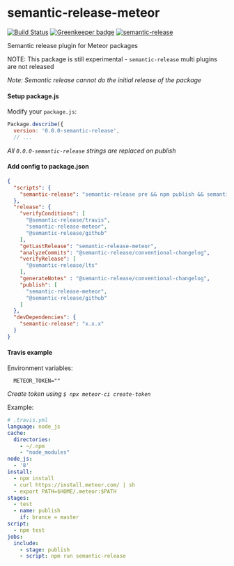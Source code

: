 # semantic-release-meteor

[![Build Status](https://travis-ci.org/raix/semantic-release-meteor.svg?branch=master)](https://travis-ci.org/raix/semantic-release-meteor)
[![Greenkeeper badge](https://badges.greenkeeper.io/raix/semantic-release-meteor.svg)](https://greenkeeper.io/)
[![semantic-release](https://img.shields.io/badge/%20%20%F0%9F%93%A6%F0%9F%9A%80-semantic--release-e10079.svg)](https://github.com/semantic-release/semantic-release)

Semantic release plugin for Meteor packages

NOTE: This package is still experimental - `semantic-release` multi plugins are not released

*Note: Semantic release cannot do the initial release of the package*

#### Setup package.js

Modify your `package.js`:
```js
Package.describe({
  version: '0.0.0-semantic-release',
  // ...
```
*All `0.0.0-semantic-release` strings are replaced on publish*

#### Add config to package.json

```json
{
  "scripts": {
    "semantic-release": "semantic-release pre && npm publish && semantic-release post"
  },
  "release": {
    "verifyConditions": [
      "@semantic-release/travis",
      "semantic-release-meteor",
      "@semantic-release/github"
    ],
    "getLastRelease": "semantic-release-meteor",
    "analyzeCommits": "@semantic-release/conventional-changelog",
    "verifyRelease": [
      "@semantic-release/lts"
    ],
    "generateNotes" : "@semantic-release/conventional-changelog",
    "publish": [
      "semantic-release-meteor",
      "@semantic-release/github"
    ]
  },
  "devDependencies": {
    "semantic-release": "x.x.x"
  }
}
```

#### Travis example

Environment variables:
```
  METEOR_TOKEN=""
```
*Create token using `$ npx meteor-ci create-token`*

Example:
```yaml
# .travis.yml
language: node_js
cache:
  directories:
    - ~/.npm
    - "node_modules"
node_js:
  - '8'
install:
  - npm install
  - curl https://install.meteor.com/ | sh
  - export PATH=$HOME/.meteor:$PATH
stages:
  - test
  - name: publish
    if: brance = master
script:
  - npm test
jobs:
  include:
    - stage: publish
    - script: npm run semantic-release
```

